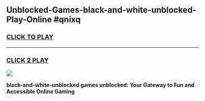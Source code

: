 
## Unblocked-Games-black-and-white-unblocked-Play-Online #qnixq
<h3>
<a href="https://news.freeplayer.one?title=black-and-white-unblocked&ref=3">CLICK TO PLAY</a></h3>
<hr>

<h3>
<a href="https://news.freeplayer.one?title=black-and-white-unblocked&ref=3">CLICK 2 PLAY</a>
  
</h3>

<a href="https://news.freeplayer.one?title=black-and-white-unblocked&ref=3"><img src="https://clearcache.store/games.png"></a>


**black-and-white-unblocked games unblocked: Your Gateway to Fun and Accessible Online Gaming**
